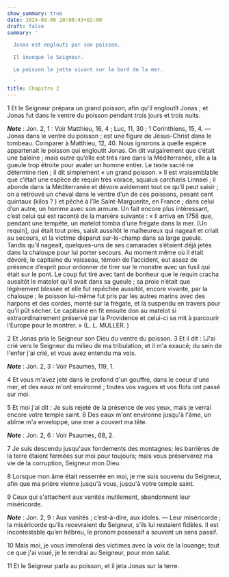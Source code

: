 ```yaml
---
show_summary: true
date: 2024-09-06 20:00:43+02:00
draft: false
summary: '

  Jonas est englouti par son poisson.

  Il invoque le Seigneur.

  Le poisson le jette vivant sur le bord de la mer.

  '
title: Chapitre 2
---
```





1 Et le Seigneur prépara un grand poisson, afin qu'il engloutît Jonas ; et Jonas fut dans le ventre du poisson pendant trois jours et trois nuits.

***Note*** :  Jon. 2, 1 : Voir Matthieu, 16, 4 ; Luc, 11, 30 ; 1 Corinthiens, 15, 4. ― Jonas dans le ventre du poisson ; est une figure de Jésus-Christ dans le tombeau. Comparer à Matthieu, 12, 40. Nous ignorons à quelle espèce appartenait le poisson qui engloutit Jonas. On dit vulgairement que c’était une baleine ; mais outre qu’elle est très rare dans la Méditerranée, elle a la gueule trop étroite pour avaler un homme entier. Le texte sacré ne détermine rien ; il dit simplement « un grand poisson. » Il est vraisemblable que c’était une espèce de requin très vorace, squalus carcharis Linnaei ; il abonde dans la Méditerranée et dévore avidement tout ce qu’il peut saisir ; on a retrouvé un cheval dans le ventre d’un de ces poissons, pesant cent quintaux (kilos ? ) et pêché à l’île Saint-Marguerite, en France ; dans celui d’un autre, un homme avec son armure. Un fait encore plus intéressant, c’est celui qui est raconté de la manière suivante : « Il arriva en 1758 que, pendant une tempête, un matelot tomba d’une frégate
dans la mer. [Un requin], qui était tout près, saisit aussitôt le malheureux qui nageait et criait au secours, et la victime disparut sur-le-champ dans sa large gueule. Tandis qu’il nageait, quelques-uns de ses camarades s’étaient déjà jetés dans la chaloupe pour lui porter secours. Au moment même où il était dévoré, le capitaine du vaisseau, témoin de l’accident, eut assez de présence d’esprit pour ordonner de tirer sur le monstre avec un fusil qui était sur le pont. Le coup fut tiré avec tant de bonheur que le requin cracha aussitôt le matelot qu’il avait dans sa gueule ; sa proie n’était que légèrement blessée et elle fut repêchée aussitôt, encore vivante, par la chaloupe ; le poisson lui-même fut pris par les autres marins avec des harpons et des cordes, monté sur la frégate, et là suspendu en travers pour qu’il pût sécher. Le capitaine en fit ensuite don au matelot si extraordinairement préservé par la Providence et celui-ci se mit à parcourir l’Europe pour le montrer. » (L. L. MULLER. )

2 Et Jonas pria le Seigneur son Dieu du ventre du poisson. 3 Et il dit : [J'ai crié vers le Seigneur du milieu de ma tribulation, et il m'a exaucé; du sein de l'enfer j'ai crié, et vous avez entendu ma voix.

***Note*** :  Jon. 2, 3 : Voir Psaumes, 119, 1.

4 Et vous m'avez jeté dans le profond d'un gouffre, dans le coeur d'une mer, et des eaux m'ont environné ; toutes vos vagues et vos flots ont passé sur moi.


5 Et moi j'ai dit : Je suis rejeté de la présence de vos yeux, mais je verrai encore votre temple saint. 6 Des eaux m'ont environne jusqu'à l'âme, un abîme m'a enveloppé, une mer a couvert ma tête.

***Note*** :  Jon. 2, 6 : Voir Psaumes, 68, 2.

7 Je suis descendu jusqu'aux fondements des montagnes; les barrières de la terre étaient fermées sur moi pour toujours; mais vous préserverez ma vie de la corruption, Seigneur mon Dieu.


8 Lorsque mon âme était resserrée en moi, je me suis souvenu du Seigneur, afin que ma prière vienne jusqu'à vous, jusqu'à votre temple saint.


9 Ceux qui s'attachent aux vanités inutilement, abandonnent leur miséricorde.

***Note*** :  Jon. 2, 9 : Aux vanités ; c’est-à-dire, aux idoles. ― Leur miséricorde ; la miséricorde qu’ils recevraient du Seigneur, s’ils lui restaient fidèles. Il est incontestable qu’en hébreu, le pronom possessif a souvent un sens passif.

10 Mais moi, je vous immolerai des victimes avec la voix de la louange; tout ce que j'ai voué, je le rendrai au Seigneur, pour mon salut.


11 Et le Seigneur parla au poisson, et il jeta Jonas sur la terre.

